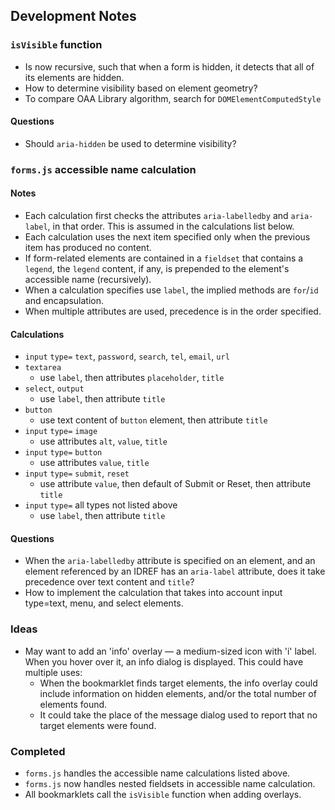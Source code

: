 ## Development Notes

### `isVisible` function

* Is now recursive, such that when a form is hidden, it detects that all
  of its elements are hidden.
* How to determine visibility based on element geometry?
* To compare OAA Library algorithm, search for `DOMElementComputedStyle`

#### Questions
* Should `aria-hidden` be used to determine visibility?

### `forms.js` accessible name calculation

#### Notes
* Each calculation first checks the attributes `aria-labelledby` and
  `aria-label`, in that order. This is assumed in the calculations list
  below.
* Each calculation uses the next item specified only when the previous
  item has produced no content.
* If form-related elements are contained in a `fieldset` that contains
  a `legend`, the `legend` content, if any, is prepended to the element's
  accessible name (recursively).
* When a calculation specifies use `label`, the implied methods are
  `for`/`id` and encapsulation.
* When multiple attributes are used, precedence is in the order specified.

#### Calculations
* `input` `type=` `text`, `password`, `search`, `tel`, `email`, `url`
* `textarea`
  * use `label`, then attributes `placeholder`, `title`
* `select`, `output`
  * use `label`, then attribute `title`
* `button`
  * use text content of `button` element, then attribute `title`
* `input` `type=` `image`
  * use attributes `alt`, `value`, `title`
* `input` `type=` `button`
  * use attributes `value`, `title`
* `input` `type=` `submit`, `reset`
  * use attribute `value`, then default of Submit or Reset, then
    attribute `title`
* `input` `type=` all types not listed above
  * use `label`, then attribute `title`

#### Questions
* When the `aria-labelledby` attribute is specified on an element, and an
  element referenced by an IDREF has an `aria-label` attribute, does it
  take precedence over text content and `title`?
* How to implement the calculation that takes into account input type=text,
  menu, and select elements.

### Ideas

* May want to add an 'info' overlay &mdash; a medium-sized icon with 'i'
  label. When you hover over it, an info dialog is displayed. This could
  have multiple uses:
  * When the bookmarklet finds target elements, the info overlay could
    include information on hidden elements, and/or the total number of
    elements found.
  * It could take the place of the message dialog used to report that
    no target elements were found.

### Completed

* `forms.js` handles the accessible name calculations listed above.
* `forms.js` now handles nested fieldsets in accessible name calculation.
* All bookmarklets call the `isVisible` function when adding overlays.
